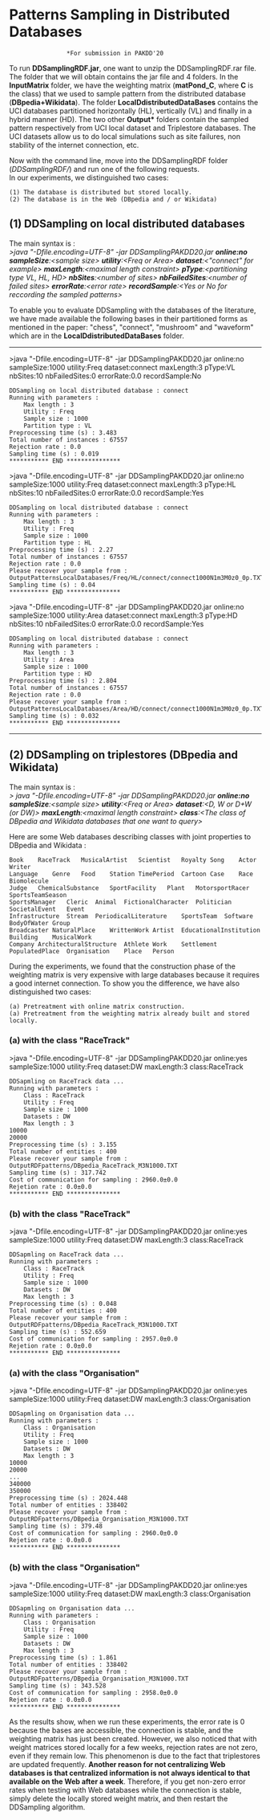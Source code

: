 <h1>Patterns Sampling in Distributed Databases</h1>

					*For submission in PAKDD'20

To run <b>DDSamplingRDF.jar</b>, one want to unzip the DDSamplingRDF.rar file. The folder that we will obtain contains the jar file and 4 folders. In the <b>InputMatrix</b> folder, we have the weighting matrix (<b>matPond_C</b>, where <b>C</b> is the class) that we used to sample pattern from the distributed database (<b>DBpedia+Wikidata</b>). The folder <b>LocalDdistributedDataBases</b> contains the UCI databases partitioned horizontally (HL), vertically (VL) and finally in a hybrid manner (HD). The two other <b>Output*</b> folders contain the sampled pattern respectively from  UCI local dataset and Triplestore databases. The UCI datasets allow us to do local simulations such as site failures, non stability of the internet connection, etc.

Now with the command line, move into the DDSamplingRDF folder (<i>DDSamplingRDF/</i>) and run one of the following requests.<br> In our experiments, we distinguished two cases: 

	(1) The database is distributed but stored locally. 
	(2) The database is in the Web (DBpedia and / or Wikidata)

<h2>(1) DDSampling on local distributed databases</h2>

The main syntax is : <br>
	<i>\>java "-Dfile.encoding=UTF-8" -jar DDSamplingPAKDD20.jar <b>online:no</b> <b>sampleSize</b>:\<sample size\> <b>utility</b>:\<Freq or Area\> <b>dataset</b>:\<"connect" for example\> <b>maxLength</b>:\<maximal length constraint\> <b>pType</b>:\<partitioning type VL, HL, HD\> <b>nbSites</b>:\<number of sites\> <b>nbFailedSites</b>:\<number of failed sites\> <b>errorRate</b>:\<error rate\> <b>recordSample</b>:\<Yes or No for reccording the sampled patterns\> </i><br>


To enable you to evaluate DDSampling with the databases of the literature, we have made available the following bases in their partitioned forms as mentioned in the paper: "chess", "connect", "mushroom" and "waveform" which are in the <b> LocalDdistributedDataBases</b> folder.

	
********************************************************************************************************************************
	
\>java "-Dfile.encoding=UTF-8" -jar DDSamplingPAKDD20.jar online:no sampleSize:1000 utility:Freq dataset:connect maxLength:3 pType:VL nbSites:10 nbFailedSites:0 errorRate:0.0 recordSample:No

	DDSampling on local distributed database : connect
	Running with parameters :
		Max length : 3
		Utility : Freq
		Sample size : 1000
		Partition type : VL
	Preprocessing time (s) : 3.483
	Total number of instances : 67557
	Rejection rate : 0.0
	Sampling time (s) : 0.019
	*********** END ***************

\>java "-Dfile.encoding=UTF-8" -jar DDSamplingPAKDD20.jar online:no sampleSize:1000 utility:Freq dataset:connect maxLength:3 pType:HL nbSites:10 nbFailedSites:0 errorRate:0.0 recordSample:Yes

	DDSampling on local distributed database : connect
	Running with parameters :
		Max length : 3
		Utility : Freq
		Sample size : 1000
		Partition type : HL
	Preprocessing time (s) : 2.27
	Total number of instances : 67557
	Rejection rate : 0.0
	Please recover your sample from :
	OutputPatternsLocalDatabases/Freq/HL/connect/connect1000N1m3M0z0_0p.TXT
	Sampling time (s) : 0.04
	*********** END ***************
	

\>java "-Dfile.encoding=UTF-8" -jar DDSamplingPAKDD20.jar online:no sampleSize:1000 utility:Area dataset:connect maxLength:3 pType:HD nbSites:10 nbFailedSites:0 errorRate:0.0 recordSample:Yes

	DDSampling on local distributed database : connect
	Running with parameters :
		Max length : 3
		Utility : Area
		Sample size : 1000
		Partition type : HD
	Preprocessing time (s) : 2.804
	Total number of instances : 67557
	Rejection rate : 0.0
	Please recover your sample from :
	OutputPatternsLocalDatabases/Area/HD/connect/connect1000N1m3M0z0_0p.TXT
	Sampling time (s) : 0.032
	*********** END ***************
	
	
********************************************************************************************************************************

<h2>(2) DDSampling on triplestores (DBpedia and Wikidata)</h2>

The main syntax is : <br>
<i>\> java "-Dfile.encoding=UTF-8" -jar DDSamplingPAKDD20.jar  <b>online:no</b> <b>sampleSize</b>:\<sample size\> <b>utility</b>:\<Freq or Area\> <b>dataset</b>:\<D, W or D+W (or DW)\> <b>maxLength</b>:\<maximal length constraint\> <b>class</b>:\<The class of DBpedia and Wikidata databases that one want to query\></i><br>
	
Here are some Web databases describing classes with joint properties to DBpedia and Wikidata :

	Book	RaceTrack	MusicalArtist	Scientist	Royalty	Song	Actor	Writer
	Language	Genre	Food	Station	TimePeriod	Cartoon	Case	Race	Biomolecule
	Judge	ChemicalSubstance	SportFacility	Plant	MotorsportRacer	SportsTeamSeason
	SportsManager	Cleric	Animal	FictionalCharacter	Politician	SocietalEvent	Event
	Infrastructure	Stream	PeriodicalLiterature	SportsTeam	Software	BodyOfWater	Group
	Broadcaster	NaturalPlace	WrittenWork	Artist	EducationalInstitution	Building	MusicalWork
	Company	ArchitecturalStructure	Athlete	Work	Settlement	PopulatedPlace	Organisation	Place	Person
	
During the experiments, we found that the construction phase of the weighting matrix is ​​very expensive with large databases because it requires a good internet connection. To show you the difference, we have also distinguished two cases:

	(a) Pretreatment with online matrix construction.
	(a) Pretreatment from the weighting matrix already built and stored locally.
	
	
<h3>(a) with the class "RaceTrack"</h3>
	
\>java "-Dfile.encoding=UTF-8" -jar DDSamplingPAKDD20.jar online:yes sampleSize:1000 utility:Freq dataset:DW maxLength:3 class:RaceTrack
	
	DDSapmling on RaceTrack data ...
	Running with parameters :
		Class : RaceTrack
		Utility : Freq
		Sample size : 1000
		Datasets : DW
		Max length : 3
	10000
	20000
	Preprocessing time (s) : 3.155
	Total number of entities : 400
	Please recover your sample from :
	OutputRDFpatterns/DBpedia_RaceTrack_M3N1000.TXT
	Sampling time (s) : 317.742
	Cost of communication for sampling : 2960.0±0.0
	Rejetion rate : 0.0±0.0
	*********** END ***************

<h3>(b) with the class "RaceTrack"</h3>

\>java "-Dfile.encoding=UTF-8" -jar DDSamplingPAKDD20.jar online:yes sampleSize:1000 utility:Freq dataset:DW maxLength:3 class:RaceTrack
	
	DDSapmling on RaceTrack data ...
	Running with parameters :
		Class : RaceTrack
		Utility : Freq
		Sample size : 1000
		Datasets : DW
		Max length : 3
	Preprocessing time (s) : 0.048
	Total number of entities : 400
	Please recover your sample from :
	OutputRDFpatterns/DBpedia_RaceTrack_M3N1000.TXT
	Sampling time (s) : 552.659
	Cost of communication for sampling : 2957.0±0.0
	Rejetion rate : 0.0±0.0
	*********** END ***************

<h3>(a) with the class "Organisation"</h3>

\>java "-Dfile.encoding=UTF-8" -jar DDSamplingPAKDD20.jar online:yes sampleSize:1000 utility:Freq dataset:DW maxLength:3 class:Organisation

	DDSapmling on Organisation data ...
	Running with parameters :
		Class : Organisation
		Utility : Freq
		Sample size : 1000
		Datasets : DW
		Max length : 3
	10000
	20000
	...
	340000
	350000
	Preprocessing time (s) : 2024.448
	Total number of entities : 338402
	Please recover your sample from :
	OutputRDFpatterns/DBpedia_Organisation_M3N1000.TXT
	Sampling time (s) : 379.48
	Cost of communication for sampling : 2960.0±0.0
	Rejetion rate : 0.0±0.0
	*********** END ***************

<h3>(b) with the class "Organisation"</h3>

\>java "-Dfile.encoding=UTF-8" -jar DDSamplingPAKDD20.jar online:yes sampleSize:1000 utility:Freq dataset:DW maxLength:3 class:Organisation
	
	DDSapmling on Organisation data ...
	Running with parameters :
		Class : Organisation
		Utility : Freq
		Sample size : 1000
		Datasets : DW
		Max length : 3
	Preprocessing time (s) : 1.861
	Total number of entities : 338402
	Please recover your sample from :
	OutputRDFpatterns/DBpedia_Organisation_M3N1000.TXT
	Sampling time (s) : 343.528
	Cost of communication for sampling : 2958.0±0.0
	Rejetion rate : 0.0±0.0
	*********** END ***************

As the results show, when we run these experiments, the error rate is 0 because the bases are accessible, the connection is stable, and the weighting matrix has just been created. However, we also noticed that with weight matrices stored locally for a few weeks, rejection rates are not zero, even if they remain low. This phenomenon is due to the fact that triplestores are updated frequently. <b>Another reason for not centralizing Web databases is that centralized information is not always identical to that available on the Web after a week</b>. Therefore, if you get non-zero error rates when testing with Web databases while the connection is stable, simply delete the locally stored weight matrix, and then restart the DDSampling algorithm.
